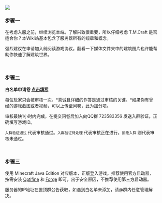 ![](https://tigerdingcom-1258728659.cos.ap-shanghai.myqcloud.com/Wiki/noob_instruction/noob.png)

### 步骤一

在考虑入服之前，继续浏览本站。了解兴致很重要，所以仔细考虑 T.M.Craft 是否适合你？本Wiki站基本包含了服务器所有的规章和概念。

强烈建议在申请加入前阅读游戏协议。翻看一下媒体文件夹中的建筑图片也许能帮助你快速了解建筑世界。

<br>

### 步骤二

**白名单申请卷 [点击填写](http://tmcraftwl.mikecrm.com/roSa0U5)**

每位玩家只会被审核一次。*真诚且详细的作答是通过审核的关键。*如果你有曾经的游戏截图或者视频，可以上传至问卷，此为加分项。

审核最快1小时内完成，在提交问卷后加入向QQ群 723583356 发送入群验证，正确填写游戏ID。

`入群验证通过` 代表审核通过。`入群验证待处理` 代表审核正在进行。`拒绝入群` 则代表审核未通过。

<br>

### 步骤三

使用 Minecraft Java Edition 对应版本，正版登入游戏。推荐使用官方启动器，按需安装 [Optifine](https://optifine.net/home) 和 [Forge](https://files.minecraftforge.net/net/minecraftforge/forge/) 即可。出于安全原因，不推荐使用第三方启动器。

服务器的IP地址在置顶群公告获取，如遇到白名单未添加，请@群内任意管理解决。